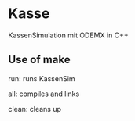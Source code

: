 # Kasse
KassenSimulation mit ODEMX in C++


## Use of make
  run: runs KassenSim

  all: compiles and links

  clean: cleans up
  
